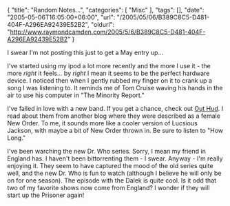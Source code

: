 {
	"title": "Random Notes...",
	"categories": [
		"Misc"
	],
	"tags": [],
	"date": "2005-05-06T16:05:00+06:00",
	"url": "/2005/05/06/B389C8C5-D481-404F-A296EA92439E52B2",
	"oldurl": "http://www.raymondcamden.com/2005/5/6/B389C8C5-D481-404F-A296EA92439E52B2"
}

I swear I'm not posting this just to get a May entry up...

I've started using my ipod a lot more recently and the more I use it - the more <i>right</i> it feels... by <i>right</i> I mean it seems to be the perfect hardware device. I noticed then when I gently rubbed my finger on it to crank up a song I was listening to. It reminds me of Tom Cruise waving his hands in the air to use his computer in "The Minority Report." 

I've falled in love with a new band. If you get a chance, check out <a href="http://www.brainwashed.com/outhud/">Out Hud</a>. I read about them from another blog where they were described as a female New Order. To me, it sounds more like a cooler version of Lucsious Jackson, with maybe a bit of New Order thrown in. Be sure to listen to "How Long." 

I've been warching the new Dr. Who series. Sorry, I mean my friend in England has. I haven't been bittorrenting them - I swear. Anyway - I'm really enjoying it. They seem to have captured the mood of the old series quite well, and the new Dr. Who is fun to watch (although I believe he will only be on for one season). The episode with the Dalek is quite cool. Is it odd that two of my favorite shows now come from England? I wonder if they will start up the Prisoner again!